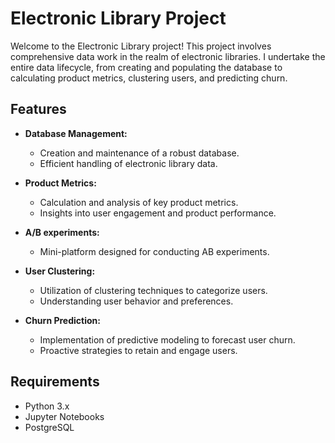 # Electronic Library Project

Welcome to the Electronic Library project! This project involves comprehensive data work in the realm of electronic libraries. I undertake the entire data lifecycle, from creating and populating the database to calculating product metrics, clustering users, and predicting churn.

## Features

- **Database Management:**
  - Creation and maintenance of a robust database.
  - Efficient handling of electronic library data.

- **Product Metrics:**
  - Calculation and analysis of key product metrics.
  - Insights into user engagement and product performance.

- **A/B experiments:**
  - Mini-platform designed for conducting AB experiments.

- **User Clustering:**
  - Utilization of clustering techniques to categorize users.
  - Understanding user behavior and preferences.

- **Churn Prediction:**
  - Implementation of predictive modeling to forecast user churn.
  - Proactive strategies to retain and engage users.

## Requirements
- Python 3.x
- Jupyter Notebooks
- PostgreSQL
